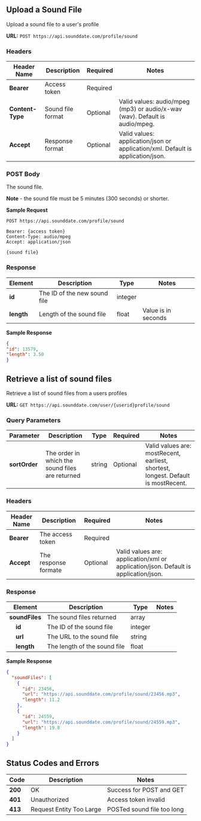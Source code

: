 <!-- This is from Peter Gruenbaum's Udemy API course -->

## Upload a Sound File

Upload a sound file to a user's profile

**URL:** `POST https://api.sounddate.com/profile/sound`

### Headers

| Header Name | Description     | Required     | Notes     |
|-------------|-----------------|--------------|-----------|
|  **Bearer**  |    Access token   |  Required   |  |
|  **Content-Type**  |    Sound file format    |  Optional  | Valid values: audio/mpeg (mp3) or audio/x-wav (wav). Default is audio/mpeg.     |
|  **Accept**  |    Response format   |  Optional   | Valid values: application/json or application/xml. Default is application/json.     |


### POST Body

The sound file.

**Note** - the sound file must be 5 minutes (300 seconds) or shorter.

**Sample Request**

`POST https://api.sounddate.com/profile/sound`

`Bearer: {access token}`  
`Content-Type: audio/mpeg`  
`Accept: application/json`  

`{sound file}`


### Response

| Element     |   Description   |   Type   |   Notes   |
|-------------|-----------------|----------|-----------|
|  **id**     |    The ID of the new sound file   |  integer   |  &nbsp;    |
|  **length**  |    Length of the sound file   |  float   |  Value is in seconds    |

**Sample Response**

```json
{  
"id": 13579,  
"length": 3.50  
}  
```

## Retrieve a list of sound files

Retrieve a list of sound files from a users profiles

**URL:** `GET https://api.sounddate.com/user/{userid}profile/sound`

### Query Parameters

| Parameter   | Description     | Type     | Required     | Notes     |
|-------------|-----------------|----------|--------------|-----------|
|  **sortOrder** |    The order in which the sound files are returned   |  string   |  Optional   | Valid values are: mostRecent, earliest, shortest, longest. Default is mostRecent.     |

### Headers

| Header Name | Description     | Required     | Notes     |
|-------------|-----------------|--------------|-----------|
|  **Bearer**  |    The access token        |  Required       |      |
|  **Accept**  |    The response formate  |  Optional    | Valid values are: application/xml or application/json. Default is application/json.     |


### Response

| Element     |   Description   |   Type   |   Notes   |
|-------------|-----------------|----------|-----------|
|  **soundFiles**  |    The sound files returned   |  array   |      |
| &nbsp;&nbsp;&nbsp; **id**  |    The ID of the sound file        |  integer   |  |
| &nbsp;&nbsp;&nbsp; **url**  |    The URL to the sound file  |  string   |  |
| &nbsp;&nbsp;&nbsp; **length**  |    The length of the sound file   |  float   |  &nbsp;    |

**Sample Response**

```json
{
  "soundFiles": [
    {
      "id": 23456,
      "url": "https://api.sounddate.com/profile/sound/23456.mp3",
      "length": 11.2
    },
    {
      "id": 24559,
      "url": "https://api.sounddate.com/profile/sound/24559.mp3",
      "length": 19.8
    }
  ]
}
```

## Status Codes and Errors

|     Code    | Description     |  Notes       |
|-------------|-----------------|--------------|
|  **200**    |    OK           |  Success for POST and GET    |
|  **401**    |    Unauthorized        |  Access token invalid       |
|  **413**    |    Request Entity Too Large        |  POSTed sound file too long       |
